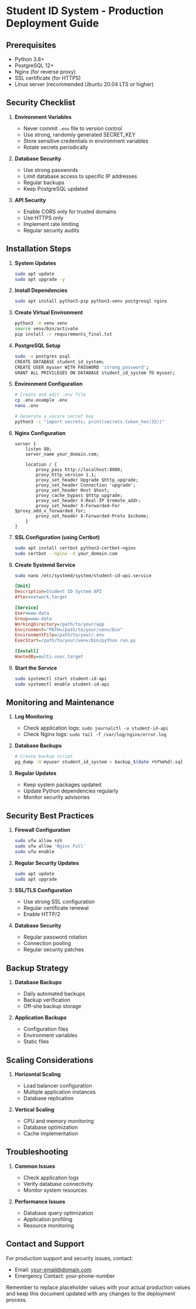 # Student ID System - Production Deployment Guide

## Prerequisites

- Python 3.8+
- PostgreSQL 12+
- Nginx (for reverse proxy)
- SSL certificate (for HTTPS)
- Linux server (recommended Ubuntu 20.04 LTS or higher)

## Security Checklist

1. **Environment Variables**
   - Never commit `.env` file to version control
   - Use strong, randomly generated SECRET_KEY
   - Store sensitive credentials in environment variables
   - Rotate secrets periodically

2. **Database Security**
   - Use strong passwords
   - Limit database access to specific IP addresses
   - Regular backups
   - Keep PostgreSQL updated

3. **API Security**
   - Enable CORS only for trusted domains
   - Use HTTPS only
   - Implement rate limiting
   - Regular security audits

## Installation Steps

1. **System Updates**
   ```bash
   sudo apt update
   sudo apt upgrade -y
   ```

2. **Install Dependencies**
   ```bash
   sudo apt install python3-pip python3-venv postgresql nginx
   ```

3. **Create Virtual Environment**
   ```bash
   python3 -m venv venv
   source venv/bin/activate
   pip install -r requirements_final.txt
   ```

4. **PostgreSQL Setup**
   ```bash
   sudo -u postgres psql
   CREATE DATABASE student_id_system;
   CREATE USER myuser WITH PASSWORD 'strong_password';
   GRANT ALL PRIVILEGES ON DATABASE student_id_system TO myuser;
   ```

5. **Environment Configuration**
   ```bash
   # Create and edit .env file
   cp .env.example .env
   nano .env

   # Generate a secure secret key
   python3 -c "import secrets; print(secrets.token_hex(32))"
   ```

6. **Nginx Configuration**
   ```nginx
   server {
       listen 80;
       server_name your_domain.com;
       
       location / {
           proxy_pass http://localhost:8000;
           proxy_http_version 1.1;
           proxy_set_header Upgrade $http_upgrade;
           proxy_set_header Connection 'upgrade';
           proxy_set_header Host $host;
           proxy_cache_bypass $http_upgrade;
           proxy_set_header X-Real-IP $remote_addr;
           proxy_set_header X-Forwarded-For $proxy_add_x_forwarded_for;
           proxy_set_header X-Forwarded-Proto $scheme;
       }
   }
   ```

7. **SSL Configuration (using Certbot)**
   ```bash
   sudo apt install certbot python3-certbot-nginx
   sudo certbot --nginx -d your_domain.com
   ```

8. **Create Systemd Service**
   ```bash
   sudo nano /etc/systemd/system/student-id-api.service
   ```
   ```ini
   [Unit]
   Description=Student ID System API
   After=network.target

   [Service]
   User=www-data
   Group=www-data
   WorkingDirectory=/path/to/your/app
   Environment="PATH=/path/to/your/venv/bin"
   EnvironmentFile=/path/to/your/.env
   ExecStart=/path/to/your/venv/bin/python run.py

   [Install]
   WantedBy=multi-user.target
   ```

9. **Start the Service**
   ```bash
   sudo systemctl start student-id-api
   sudo systemctl enable student-id-api
   ```

## Monitoring and Maintenance

1. **Log Monitoring**
   - Check application logs: `sudo journalctl -u student-id-api`
   - Check Nginx logs: `sudo tail -f /var/log/nginx/error.log`

2. **Database Backups**
   ```bash
   # Create backup script
   pg_dump -U myuser student_id_system > backup_$(date +%Y%m%d).sql
   ```

3. **Regular Updates**
   - Keep system packages updated
   - Update Python dependencies regularly
   - Monitor security advisories

## Security Best Practices

1. **Firewall Configuration**
   ```bash
   sudo ufw allow ssh
   sudo ufw allow 'Nginx Full'
   sudo ufw enable
   ```

2. **Regular Security Updates**
   ```bash
   sudo apt update
   sudo apt upgrade
   ```

3. **SSL/TLS Configuration**
   - Use strong SSL configuration
   - Regular certificate renewal
   - Enable HTTP/2

4. **Database Security**
   - Regular password rotation
   - Connection pooling
   - Regular security patches

## Backup Strategy

1. **Database Backups**
   - Daily automated backups
   - Backup verification
   - Off-site backup storage

2. **Application Backups**
   - Configuration files
   - Environment variables
   - Static files

## Scaling Considerations

1. **Horizontal Scaling**
   - Load balancer configuration
   - Multiple application instances
   - Database replication

2. **Vertical Scaling**
   - CPU and memory monitoring
   - Database optimization
   - Cache implementation

## Troubleshooting

1. **Common Issues**
   - Check application logs
   - Verify database connectivity
   - Monitor system resources

2. **Performance Issues**
   - Database query optimization
   - Application profiling
   - Resource monitoring

## Contact and Support

For production support and security issues, contact:
- Email: your-email@domain.com
- Emergency Contact: your-phone-number

Remember to replace placeholder values with your actual production values and keep this document updated with any changes to the deployment process.
